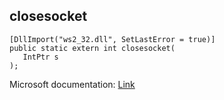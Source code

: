 ## closesocket

```
[DllImport("ws2_32.dll", SetLastError = true)]
public static extern int closesocket(
   IntPtr s
);
```

Microsoft documentation: [Link](https://docs.microsoft.com/en-us/windows/win32/api/winsock/nf-winsock-closesocket)
